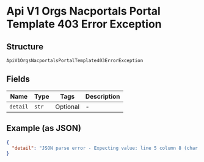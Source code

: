 
# Api V1 Orgs Nacportals Portal Template 403 Error Exception

## Structure

`ApiV1OrgsNacportalsPortalTemplate403ErrorException`

## Fields

| Name | Type | Tags | Description |
|  --- | --- | --- | --- |
| `detail` | `str` | Optional | - |

## Example (as JSON)

```json
{
  "detail": "JSON parse error - Expecting value: line 5 column 8 (char 56)"
}
```

